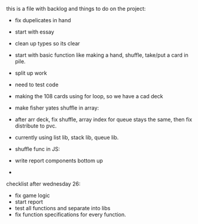 this is a file with backlog and things to do on the project:


- fix dupelicates in hand
- start with essay
- clean up types so its clear 
- start with basic function like making a hand, shuffle, take/put a card in pile.
- split up work
- need to test code
- making the 108 cards using for loop, so we have a cad deck


- make fisher yates shuffle in array:
- after arr deck, fix shuffle, array index for queue stays the same, then fix distribute to pvc.
- currently using list lib, stack lib, queue lib. 


- shuffle func in JS: 
- write report components bottom up
- 

checklist after wednesday 26: 

- fix game logic
- start report
- test all functions and separate into libs
- fix function specifications for every function.  
